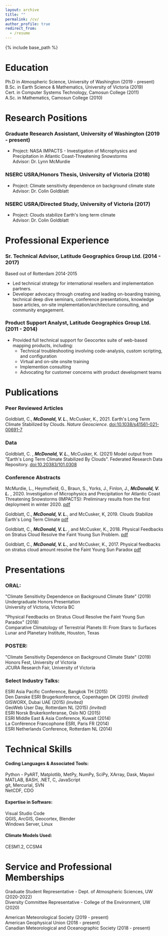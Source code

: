 ```yaml
---
layout: archive
title: ""
permalink: /cv/
author_profile: true
redirect_from:
  - /resume
---
```


{% include base_path %}


# Education  

Ph.D in Atmospheric Science, University of Washington  (2019 - present)  
B.Sc. in Earth Science & Mathematics, University of Victoria  (2019)  
Cert. in Computer Systems Technology, Camosun College  (2011)  
A.Sc. in Mathematics, Camosun College  (2010)


# Research Positions  

### Graduate Research Assistant, University of Washington (2019 - present)
  * Project: NASA IMPACTS - Investigation of Microphysics and Precipitation in Atlantic Coast-Threatening Snowstorms  
  Advisor: Dr. Lynn McMurdie

### NSERC USRA/Honors Thesis, University of Victoria (2018)
  * Project: Climate sensitivity dependence on background climate state  
  Advisor: Dr. Colin Goldblatt
  
### NSERC USRA/Directed Study, University of Victoria (2017)
  * Project: Clouds stabilize Earth's long term climate  
  Advisor: Dr. Colin Goldblatt
  
  
# Professional Experience

### Sr. Technical Advisor, Latitude Geographics Group Ltd. (2014 - 2017)
Based out of Rotterdam 2014-2015
  * Led technical strategy for international resellers and implementation partners.  
  * Developer advocacy through creating and leading on-boarding training, technical deep dive seminars, conference presentations, knowledge base articles, on-site implementation/architecture consulting, and community engagement.

### Product Support Analyst, Latitude Geographics Group Ltd. (2011 - 2014)  
  * Provided full technical support for Geocortex suite of web-based mapping products, including:
      * Technical troubleshooting involving code-analysis, custom scripting, and configuration
      * Virtual and on-site onsite training
      * Implemention consulting
      * Advocating for customer concerns with product development teams


# Publications
### Peer Reviewed Articles

Goldblatt, C., ***McDonald, V. L.***, McCusker, K., 2021. Earth's Long Term Climate Stabilized by Clouds. *Nature Geoscience*. [doi:10.1038/s41561-021-00691-7](https://doi.org/10.1038/s41561-021-00691-7) 

### Data

Goldblatt, C. , ***McDonald, V. L.***, McCusker, K. (2021) Model output from "Earth's Long Term Climate Stabilized By Clouds". Federated Research Data Repository. [doi:10.20383/101.0308](https://doi.org/10.20383/101.0308)

### Conference Abstracts

McMurdie, L., Heymsfield, G., Braun, S., Yorks, J., Finlon, J., ***McDonald, V. L.*** , 2020. Investigation of Microphysics and Precipitation for Atlantic Coast Threatening Snowstorms (IMPACTS): Preliminary results from the first deployment in winter 2020. [pdf](https://agu.confex.com/agu/fm20/meetingapp.cgi/Paper/757875)


Goldblatt, C., ***McDonald, V. L.***, and McCusker, K, 2019. Clouds Stabilize Earth's Long Term Climate [pdf](https://ui.adsabs.harvard.edu/abs/2019AGUFM.A11L2768G/abstract)  


Goldblatt, C., ***McDonald, V. L.*** , and McCusker, K., 2018. Physical Feedbacks on Stratus Cloud Resolve the Faint Young Sun Problem. [pdf](https://www.hou.usra.edu/meetings/climatology2018/pdf/2013.pdf)  


Goldblatt, C., ***McDonald, V. L.***, and McCusker, K., 2017. Physical feedbacks on stratus cloud amount resolve the Faint Young Sun Paradox [pdf](https://ui.adsabs.harvard.edu/abs/2017AGUFMPP43E..08G/abstract)


<!--ul>{% for post in site.publications %}
    {% include archive-single-cv.html %}
  {% endfor %}</ul-->
  
  
# Presentations

### ORAL:

"Climate Sensitivity Dependence on Background Climate State" (2019)  
Undergraduate Honors Presentation  
University of Victoria, Victoria BC

"Physical Feedbacks on Stratus Cloud Resolve the Faint Young Sun Paradox" (2018)  
Comparative Climatology of Terrestrial Planets III: From Stars to Surfaces   
Lunar and Planetary Institute, Houston, Texas


### POSTER:

"Climate Sensitivity Dependence on Background Climate State" (2019)  
Honors Fest, University of Victoria  
JCURA Research Fair, University of Victoria 


### Select Industry Talks:

ESRI Asia Pacific Conference, Bangkok TH (2015)  
Den Danske ESRI Brugerkonference, Copenhagen DK (2015) *(invited)*  
GISWORX, Dubai UAE (2015) *(invited)*  
GeoWeb User Day, Rotterdam NL (2015) *(invited)*  
ESRI Norsk Brukerkonferanse, Oslo NO (2015)  
ESRI Middle East & Asia Conference, Kuwait (2014)  
La Conférence Francophone ESRI, Paris FR (2014)  
ESRI Netherlands Conference, Rotterdam NL (2014)

<!--ul>{% for post in site.talks %}
    {% include archive-single-talk-cv.html %}
  {% endfor %}</ul -->
 
  
# Technical Skills

#### Coding Languages & Associated Tools:  
  Python - PyART, Matplotlib, MetPy, NumPy, SciPy, XArray, Dask, Mayavi  
  MATLAB, BASH, .NET, C, JavaScript  
  git, Mercurial, SVN  
  NetCDF, CDO
  
#### Expertise in Software:  
  Visual Studio Code  
  QGIS, ArcGIS, Geocortex, Blender  
  Windows Server, Linux

#### Climate Models Used:
  CESM1.2, CCSM4


# Service and Professional Memberships

Graduate Student Representative - Dept. of Atmospheric Sciences, UW (2020-2022)  
Diversity Committee Representative - College of the Environment, UW (2020)  

American Meteorological Society (2019 - present)  
American Geophysical Union (2018 - present)  
Canadian Meteorological and Oceanographic Society (2018 - present)
